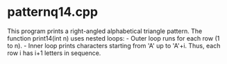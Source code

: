# patternq14.cpp
This program prints a right-angled alphabetical triangle pattern. The function print14(int n) uses nested loops: - Outer loop runs for each row (1 to n). - Inner loop prints characters starting from 'A' up to 'A'+i. Thus, each row i has i+1 letters in sequence. 
